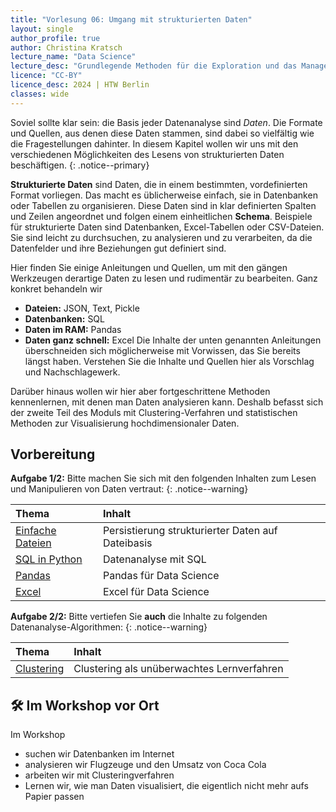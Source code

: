 ```yaml
---
title: "Vorlesung 06: Umgang mit strukturierten Daten"
layout: single
author_profile: true
author: Christina Kratsch
lecture_name: "Data Science"
lecture_desc: "Grundlegende Methoden für die Exploration und das Management von Daten."
licence: "CC-BY"
licence_desc: 2024 | HTW Berlin 
classes: wide
---
```



Soviel sollte klar sein: die Basis jeder Datenanalyse sind *Daten*. Die Formate und Quellen, aus denen diese Daten stammen, sind dabei so vielfältig wie die Fragestellungen dahinter. In diesem Kapitel wollen wir uns mit den verschiedenen Möglichkeiten des Lesens von strukturierten Daten beschäftigen.
{: .notice--primary}

**Strukturierte Daten** sind Daten, die in einem bestimmten, vordefinierten Format vorliegen. Das macht es üblicherweise einfach, sie in Datenbanken oder Tabellen zu organisieren. Diese Daten sind in klar definierten Spalten und Zeilen angeordnet und folgen einem einheitlichen **Schema**. Beispiele für strukturierte Daten sind Datenbanken, Excel-Tabellen oder CSV-Dateien. Sie sind leicht zu durchsuchen, zu analysieren und zu verarbeiten, da die Datenfelder und ihre Beziehungen gut definiert sind.

Hier finden Sie einige Anleitungen und Quellen, um mit den gängen Werkzeugen derartige Daten zu lesen und rudimentär zu bearbeiten. Ganz konkret behandeln wir
* **Dateien:** JSON, Text, Pickle
* **Datenbanken:** SQL
* **Daten im RAM:** Pandas
* **Daten ganz schnell:** Excel
Die Inhalte der unten genannten Anleitungen überschneiden sich möglicherweise mit Vorwissen, das Sie bereits längst haben. Verstehen Sie die Inhalte und Quellen hier als Vorschlag und Nachschlagewerk.

Darüber hinaus wollen wir hier aber fortgeschrittene Methoden kennenlernen, mit denen man Daten analysieren kann. Deshalb befasst sich der zweite Teil des Moduls mit Clustering-Verfahren und statistischen Methoden zur Visualisierung hochdimensionaler Daten.


## Vorbereitung

**Aufgabe 1/2:** Bitte machen Sie sich mit den folgenden Inhalten zum Lesen und Manipulieren von Daten vertraut:
{: .notice--warning} 

| Thema | Inhalt | 
| :------------- |  :---------- |
| [Einfache Dateien](/modules/reading-structured-data/structured-data-files.md) | Persistierung strukturierter Daten auf Dateibasis | 
| [SQL in Python](/modules/reading-structured-data/structured-data-databases.md) | Datenanalyse mit SQL | 
| [Pandas](/modules/reading-structured-data/structured-data-pandas.md) | Pandas für Data Science | 
| [Excel](/modules/reading-structured-data/structured-data-exel.md) | Excel für Data Science | 


**Aufgabe 2/2:** Bitte vertiefen Sie **auch** die Inhalte zu folgenden Datenanalyse-Algorithmen:
{: .notice--warning} 

| Thema | Inhalt | 
| :------------- |  :---------- |
| [Clustering](/modules/clustering/clust.md) | Clustering als unüberwachtes Lernverfahren | 



## 🛠 Im Workshop vor Ort

Im Workshop 

* suchen wir Datenbanken im Internet
* analysieren wir Flugzeuge und den Umsatz von Coca Cola
* arbeiten wir mit Clusteringverfahren
* Lernen wir, wie man Daten visualisiert, die eigentlich nicht mehr aufs Papier passen